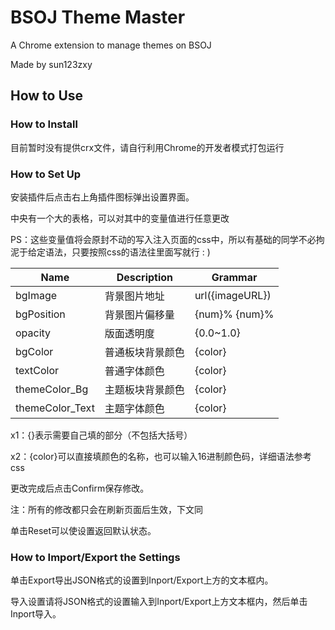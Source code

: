 # BSOJ Theme Master

A Chrome extension to manage themes on BSOJ

Made by sun123zxy

## How to Use

### How to Install

目前暂时没有提供crx文件，请自行利用Chrome的开发者模式打包运行

### How to Set Up

安装插件后点击右上角插件图标弹出设置界面。

中央有一个大的表格，可以对其中的变量值进行任意更改

PS：这些变量值将会原封不动的写入注入页面的css中，所以有基础的同学不必拘泥于给定语法，只要按照css的语法往里面写就行 : )

| Name | Description | Grammar |
|-|-|-|
|bgImage| 背景图片地址 | url({imageURL}) |
|bgPosition| 背景图片偏移量 | {num}% {num}% |
|opacity| 版面透明度 | {0.0~1.0} |
|bgColor| 普通板块背景颜色 | {color} |
|textColor| 普通字体颜色 | {color} |
|themeColor_Bg| 主题板块背景颜色 | {color} |
|themeColor_Text| 主题字体颜色 | {color} |

x1：{}表示需要自己填的部分（不包括大括号）

x2：{color}可以直接填颜色的名称，也可以输入16进制颜色码，详细语法参考css

更改完成后点击Confirm保存修改。

注：所有的修改都只会在刷新页面后生效，下文同

单击Reset可以使设置返回默认状态。

### How to Import/Export the Settings

单击Export导出JSON格式的设置到Inport/Export上方的文本框内。

导入设置请将JSON格式的设置输入到Inport/Export上方文本框内，然后单击Inport导入。